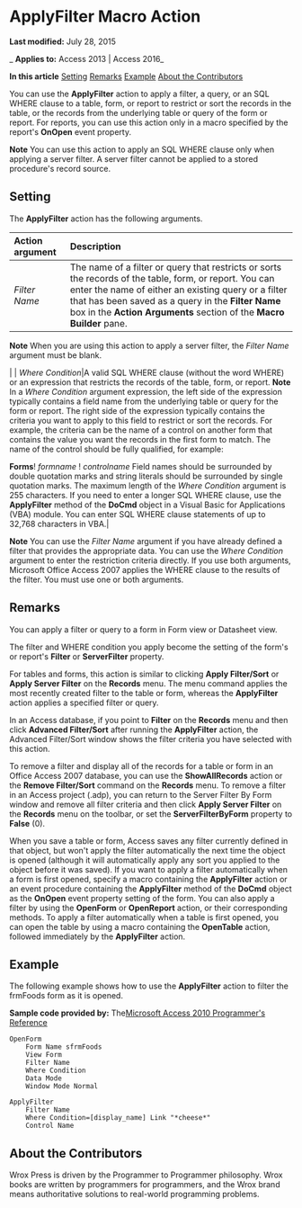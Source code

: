 
# ApplyFilter Macro Action

 **Last modified:** July 28, 2015

 _ **Applies to:** Access 2013 | Access 2016_

 **In this article**
[Setting](#sectionSection0)
[Remarks](#sectionSection1)
[Example](#sectionSection2)
[About the Contributors](#AboutContributors)


You can use the  **ApplyFilter** action to apply a filter, a query, or an SQL WHERE clause to a table, form, or report to restrict or sort the records in the table, or the records from the underlying table or query of the form or report. For reports, you can use this action only in a macro specified by the report's **OnOpen** event property.

 **Note**  You can use this action to apply an SQL WHERE clause only when applying a server filter. A server filter cannot be applied to a stored procedure's record source.


## Setting
<a name="sectionSection0"> </a>

The  **ApplyFilter** action has the following arguments.



|**Action argument**|**Description**|
|:-----|:-----|
| _Filter Name_|The name of a filter or query that restricts or sorts the records of the table, form, or report. You can enter the name of either an existing query or a filter that has been saved as a query in the  **Filter Name** box in the **Action Arguments** section of the **Macro Builder** pane.
 **Note**  When you are using this action to apply a server filter, the  _Filter Name_ argument must be blank.

|
| _Where Condition_|A valid SQL WHERE clause (without the word WHERE) or an expression that restricts the records of the table, form, or report.
 **Note**  In a  _Where Condition_ argument expression, the left side of the expression typically contains a field name from the underlying table or query for the form or report. The right side of the expression typically contains the criteria you want to apply to this field to restrict or sort the records. For example, the criteria can be the name of a control on another form that contains the value you want the records in the first form to match. The name of the control should be fully qualified, for example:

 **Forms**! _formname_ ! _controlname_ Field names should be surrounded by double quotation marks and string literals should be surrounded by single quotation marks. The maximum length of the _Where Condition_ argument is 255 characters. If you need to enter a longer SQL WHERE clause, use the **ApplyFilter** method of the **DoCmd** object in a Visual Basic for Applications (VBA) module. You can enter SQL WHERE clause statements of up to 32,768 characters in VBA.|

 **Note**  You can use the  _Filter Name_ argument if you have already defined a filter that provides the appropriate data. You can use the _Where Condition_ argument to enter the restriction criteria directly. If you use both arguments, Microsoft Office Access 2007 applies the WHERE clause to the results of the filter. You must use one or both arguments.


## Remarks
<a name="sectionSection1"> </a>

You can apply a filter or query to a form in Form view or Datasheet view.

The filter and WHERE condition you apply become the setting of the form's or report's  **Filter** or **ServerFilter** property.

For tables and forms, this action is similar to clicking  **Apply Filter/Sort** or **Apply Server Filter** on the **Records** menu. The menu command applies the most recently created filter to the table or form, whereas the **ApplyFilter** action applies a specified filter or query.

In an Access database, if you point to  **Filter** on the **Records** menu and then click **Advanced Filter/Sort** after running the **ApplyFilter** action, the Advanced Filter/Sort window shows the filter criteria you have selected with this action.

To remove a filter and display all of the records for a table or form in an Office Access 2007 database, you can use the  **ShowAllRecords** action or the **Remove Filter/Sort** command on the **Records** menu. To remove a filter in an Access project (.adp), you can return to the Server Filter By Form window and remove all filter criteria and then click **Apply Server Filter** on the **Records** menu on the toolbar, or set the **ServerFilterByForm** property to **False** (0).

When you save a table or form, Access saves any filter currently defined in that object, but won't apply the filter automatically the next time the object is opened (although it will automatically apply any sort you applied to the object before it was saved). If you want to apply a filter automatically when a form is first opened, specify a macro containing the  **ApplyFilter** action or an event procedure containing the **ApplyFilter** method of the **DoCmd** object as the **OnOpen** event property setting of the form. You can also apply a filter by using the **OpenForm** or **OpenReport** action, or their corresponding methods. To apply a filter automatically when a table is first opened, you can open the table by using a macro containing the **OpenTable** action, followed immediately by the **ApplyFilter** action.


## Example
<a name="sectionSection2"> </a>

The following example shows how to use the  **ApplyFilter** action to filter the frmFoods form as it is opened.

 **Sample code provided by:** The[Microsoft Access 2010 Programmer's Reference](http://www.wrox.com/WileyCDA/WroxTitle/Access-2010-Programmer-s-Reference.productCd-0470591668.mdl)




```text
OpenForm
    Form Name sfrmFoods
    View Form
    Filter Name
    Where Condition
    Data Mode
    Window Mode Normal

ApplyFilter
    Filter Name
    Where Condition=[display_name] Link "*cheese*"
    Control Name
```


## About the Contributors
<a name="AboutContributors"> </a>

Wrox Press is driven by the Programmer to Programmer philosophy. Wrox books are written by programmers for programmers, and the Wrox brand means authoritative solutions to real-world programming problems. 


